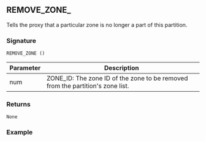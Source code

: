 ## REMOVE_ZONE_

Tells the proxy that a particular zone is no longer a part of this partition.


### Signature

`REMOVE_ZONE ()`


| Parameter | Description |
| --- | --- |
| num | ZONE_ID: The zone ID of the zone to be removed from the partition's zone list. |


### Returns

`None`


### Example
